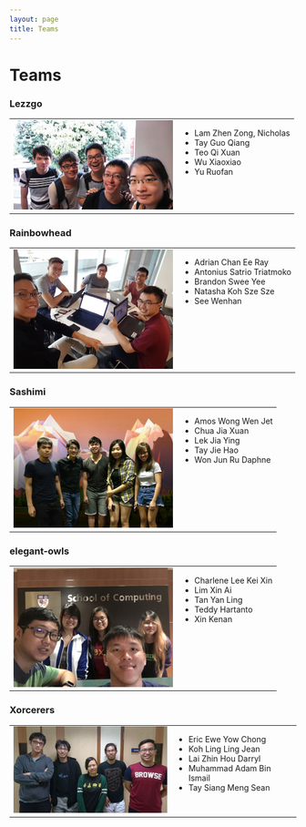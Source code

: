 ```yaml
---
layout: page
title: Teams
---
```

<h1> Teams </h1>

<h3> Lezzgo </h3>

<table><tr><td valign="top"> 
<img src="images/lezzgo.jpg" width="280"> 
</td><td valign="top"> 
	<ul>
	<li> Lam Zhen Zong, Nicholas</li>
	<li> Tay Guo Qiang</li>
	<li> Teo Qi Xuan</li>
	<li> Wu Xiaoxiao</li>
	<li> Yu Ruofan</li>
	</ul></td></tr></table> 

<h3> Rainbowhead </h3>

<table><tr><td valign="top"> 
<img src="images/rainbowhead.jpg" width="280"> 
</td><td valign="top"> 

<ul>
<li> Adrian Chan Ee Ray</li>
<li> Antonius Satrio Triatmoko</li>
<li> Brandon Swee Yee</li>
<li> Natasha Koh Sze Sze</li>
<li> See Wenhan</li>
</ul>

</td></tr></table> 

<h3> Sashimi </h3>

<table><tr><td valign="top"> 
<img src="images/sashimi.jpg" width="280"> 
</td><td valign="top"> 

<ul>
<li> Amos Wong Wen Jet</li>
<li> Chua Jia Xuan</li>
<li> Lek Jia Ying</li>
<li> Tay Jie Hao</li>
<li> Won Jun Ru Daphne</li>
</ul>

</td></tr></table>

<h3> elegant-owls </h3>

<table><tr><td valign="top"> 
<img src="images/elegant-owls.jpg" width="280"> 
</td><td valign="top"> 

<ul>
<li> Charlene Lee Kei Xin</li>
<li> Lim Xin Ai	 </li>
<li> Tan Yan Ling	 </li>
<li> Teddy Hartanto	 </li>
<li> Xin Kenan	 </li>
</ul>

</td></tr></table>

<h3> Xorcerers </h3>

<table><tr><td valign="top"> 
<img src="images/xorcerers.jpg" width="280"> 
</td><td valign="top"> 

<ul>
<li> Eric Ewe Yow Chong</li>
<li> Koh Ling Ling Jean</li>
<li> Lai Zhin Hou Darryl</li>
<li> Muhammad Adam Bin Ismail</li>
<li> Tay Siang Meng Sean</li>
</ul>
